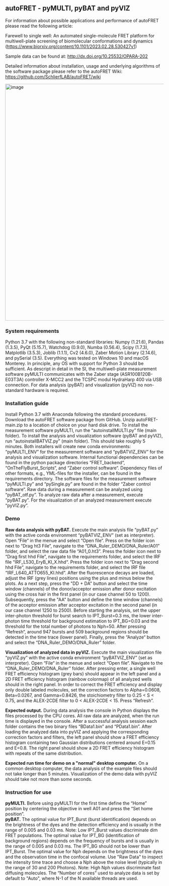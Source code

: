 ## autoFRET - pyMULTI, pyBAT and pyVIZ ##

For information about possible applications and performance of autoFRET please read the following article: 

Farewell to single well: An automated single-molecule FRET platform for multiwell-plate screening of biomolecular
conformations and dynamics (https://www.biorxiv.org/content/10.1101/2023.02.28.530427v1)

Sample data can be found at: http://dx.doi.org/10.25532/OPARA-202

Detailed information about installation, usage and underlying algorithms of the software package please refer to the autoFRET Wiki: https://github.com/SchlierfLAB/autoFRET/wiki

<img width="750" alt="image" src="https://user-images.githubusercontent.com/58071484/224969134-7bb64d26-30a7-4565-82e6-1e9878f76c8e.png">

### System requirements ###
Python 3.7 with the following non-standard libraries: Numpy (1.21.6), Pandas (1.3.5), PyQt (5.15.7), Watchdog (0.9.0), Numba (0.56.4), Scipy (1.7.3), Matplotlib (3.5.3), Joblib (1.1.1), Cv2 (4.6.0), Zaber Motion Library (2.14.6), and pySerial (3.5). Everything was tested on Windows 10 and macOS Monterey. In principle, any OS with support for Python 3 should be sufficient. As descript in detail in the SI, the multiwell-plate measurement software pyMULTI communicates with the Zaber stage (ASR100B120B-E03T3A) controller X-MCC2 and the TCSPC modul HydraHarp 400 via USB connection. For data analysis (pyBAT) and visualization (pyVIZ) no non-standard hardware is required.

### Installation guide ###
Install Python 3.7 with Anaconda following the standard procedures. Download the autoFRET software package from GitHub. Unzip autoFRET-main.zip to a location of choice on your hard disk drive. To install the measurement software pyMULTI, run the “autoinstallMULTI.py” file (main folder). To install the analysis and visualization software (pyBAT and pyVIZ), run “autoinstallBATVIZ.py” (main folder). This should take roughly 5 minutes. Both installers will create new conda environments: “pyMULTI_ENV” for the measurement software and “pyBATVIZ_ENV” for the analysis and visualization software. Internal functional dependencies can be found in the python package directories “FRET_backend“, “OnTheFlyBurst_Scripts“, and “Zaber control software“. Dependency files of other formats, e.g., YML-files for the installer, can be found in the requirements directory. The software files for the measurement software “pyMULTI.py” and “pySingle.py” are found in the folder “Zaber control software“. Raw data during a measurement can be analyzed using “pyBAT_otf.py”. To analyze raw data after a measurement, execute “pyBAT.py”. For the visualization of an analyzed measurement execute “pyVIZ.py”. 

### Demo ###
**Raw data analysis with pyBAT.**
Execute the main analysis file “pyBAT.py” with the active conda environment “pyBATVIZ_ENV” (set as interpreter). Open “File“ in the menue and select “Open file“. Press on the folder icon next to “Drag ht3 File”, navigate to the “DNA_Ruler_DEMO/DNA_Ruler/A01” folder, and select the raw data file “A01_0.ht3”. Press the folder icon next to “Drag first hhd File”, navigate to the requirements folder, and select the IRF file “IRF_L530_EryB_KI_X.hhd“. Press the folder icon next to “Drag second hhd File”, navigate to the requirements folder, and select the IRF file “IRF_L640_ATTO655_KI.hhd“. After the fluorescence decays are loaded, adjust the IRF (grey lines) positions using the plus and minus below the plots. As a next step, press the "DD + DA" button and select the time window (channels) of the donor/acceptor emission after donor excitation using the cross hair in the first panel (in our case channel 50 to 1200). Subsequently, press the "AA" button and define the time window (channels) of the acceptor emission after acceptor excitation in the second panel (in our case channel 1250 to 2500). Before starting the analysis, set the upper inter-photon threshold for burst search to IPT_Burst=0.3 ms, the lower inter-photon time threshold for background estimation to IPT_BG=0.03 and the threshold for the total number of photons to Nph=50. After pressing “Refresh“, around 947 bursts and 509 background regions should be detected in the time trace (lower panel). Finally, press the “Analyze“ button and select the “DNA_Ruler_DEMO/DNA_Ruler” folder. 

**Visualization of analyzed data in pyVIZ.**
Execute the main visualization file “pyVIZ.py” with the active conda environment “pyBATVIZ_ENV” (set as interpreter). Open “File“ in the menue and select “Open file“. Navigate to the “DNA_Ruler_DEMO/DNA_Ruler” folder. After pressing enter, a single well FRET efficiency histogram (grey bars) should appear in the left panel and a 2D FRET efficiency histogram (rainbow colormap) of all analyzed wells should in the right panel. In order to correct the FRET efficiency and display only double labeled molecules, set the correction factors to Alpha=0.0608, Beta=0.0267, and Gamma=0.8426, the stoichiometry filter to 0.25 < S < 0.75, and the ALEX-2CDE filter to 0 < ALEX-2CDE < 15. Press “Refresh”.  

**Expected output.**
During data analysis the console in Python displays the files processed by the CPU cores. All raw data are analyzed, when the run time is displayed in the console. After a successful analysis session each folder contains the two binary files “BData1.bin” and “PData1.bin”. 
After loading the analyzed data into pyVIZ and applying the corresponding correction factors and filters, the left panel should show a FRET efficiency histogram containing two Gaussian distributions centered around E=0.15 and E=0.8. The right panel should show a 2D FRET efficiency histogram with repeats of the same distribution. 

**Expected run time for demo on a "normal" desktop computer.**
On a common desktop computer, the data analysis of the example files should not take longer than 5 minutes. Visualization of the demo data with pyVIZ should take not more than some seconds.  

### Instruction for use ###
**pyMULTI.**
Before using pyMULTI for the first time define the “Home” position by centering the objective in well A01 and press the “Set home position”.  
**pyBAT.**
The optimal value for IPT_Burst (burst identification) depends on the brightness of the dyes and the detection efficiency and is usually in the range of 0.005 and 0.03 ms. Note: Low IPT_Burst values discriminate dim FRET populations. The optimal value for IPT_BG (identification of background regions) depends on the frequency of bursts and is usually in the range of 0.005 and 0.03 ms. The IPT_BG should not be lower than IPT_Burst. The optimal value for Nph depends on the brightness of the dyes and the observation time in the confocal volume. Use "Raw Data" to inspect the intensity time trace and choose a Nph above the noise level (typically in the range of 30 and 200 Photons). Note: High Nph values discriminate fast diffusing molecules. The “Number of cores” used to analyze data is set by default to "Auto", where N-1 of the N available threads are used.

